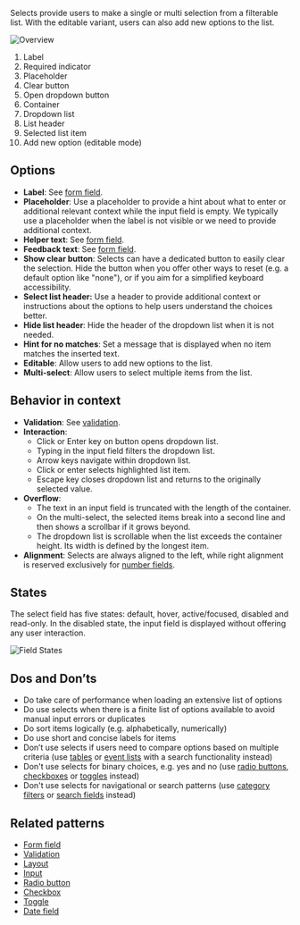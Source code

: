 Selects provide users to make a single or multi selection from a filterable list. With the editable variant, users can also add new options to the list.

![Overview](https://www.figma.com/design/wEptRgAezDU1z80Cn3eZ0o/iX-Pattern-Illustrations?node-id=3054-593&t=6gU2IFkPWR943af8-4)

1. Label
2. Required indicator
3. Placeholder
4. Clear button
5. Open dropdown button
6. Container
7. Dropdown list
8. List header
9. Selected list item
10. Add new option (editable mode)

## Options

- **Label**: See [form field](forms-field.md).
- **Placeholder**: Use a placeholder to provide a hint about what to enter or additional relevant context while the input field is empty. We typically use a placeholder when the label is not visible or we need to provide additional context.
- **Helper text**: See [form field](forms-field.md).
- **Feedback text**: See [form field](forms-field.md).
- **Show clear button**: Selects can have a dedicated button to easily clear the selection. Hide the button when you offer other ways to reset (e.g. a default option like "none"), or if you aim for a simplified keyboard accessibility.
- **Select list header:** Use a header to provide additional context or instructions about the options to help users understand the choices better. 
- **Hide list header**: Hide the header of the dropdown list when it is not needed.
- **Hint for no matches**: Set a message that is displayed when no item matches the inserted text.
- **Editable**: Allow users to add new options to the list.
- **Multi-select**: Allow users to select multiple items from the list.
## Behavior in context

- **Validation**: See [validation](forms-validation.md).
- **Interaction**:
	- Click or Enter key on button opens dropdown list.
	- Typing in the input field filters the dropdown list.
	- Arrow keys navigate within dropdown list.
	- Click or enter selects highlighted list item.
	- Escape key closes dropdown list and returns to the originally selected value.
- **Overflow**: 
	- The text in an input field is truncated with the length of the container.
	- On the multi-select, the selected items break into a second line and then shows a scrollbar if it grows beyond.
	- The dropdown list is scrollable when the list exceeds the container height. Its width is defined by the longest item.
- **Alignment**: Selects are always aligned to the left, while right alignment is reserved exclusively for [number fields](number-input,md).
## States

The select field has five states: default, hover, active/focused, disabled and read-only. In the disabled state, the input field is displayed without offering any user interaction.

![Field States](https://www.figma.com/design/wEptRgAezDU1z80Cn3eZ0o/iX-Pattern-Illustrations?node-id=3198-7167&t=EBVCuGpWXmdVYgeZ-4)
## Dos and Don’ts

- Do take care of performance when loading an extensive list of options
- Do use selects when there is a finite list of options available to avoid manual input errors or duplicates
- Do sort items logically (e.g. alphabetically, numerically)
- Do use short and concise labels for items
- Don’t use selects if users need to compare options based on multiple criteria (use [tables](table.md) or [event lists](event-list.md) with a search functionality instead)
- Don't use selects for binary choices, e.g. yes and no (use [radio buttons](radio.mdx), [checkboxes](checkbox.mdx) or [toggles](../toggle.md) instead)
- Don't use selects for navigational or search patterns (use [category filters](../category-filter.md) or [search fields](expanding-search.md) instead)

## Related patterns

- [Form field](forms-field.md)
- [Validation](forms-validation.md)
- [Layout](forms-layout.md)
- [Input](input.md)
- [Radio button](radio.mdx)
- [Checkbox](checkbox.mdx)
- [Toggle](toggle.md)
- [Date field](date-field.md)